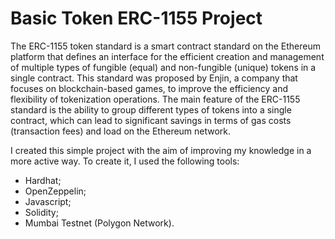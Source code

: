 # Basic Token ERC-1155 Project

The ERC-1155 token standard is a smart contract standard on the Ethereum platform that defines an interface for the efficient creation and management of multiple types of fungible (equal) and non-fungible (unique) tokens in a single contract. This standard was proposed by Enjin, a company that focuses on blockchain-based games, to improve the efficiency and flexibility of tokenization operations.
The main feature of the ERC-1155 standard is the ability to group different types of tokens into a single contract, which can lead to significant savings in terms of gas costs (transaction fees) and load on the Ethereum network.

I created this simple project with the aim of improving my knowledge in a more active way.
To create it, I used the following tools:

- Hardhat;
- OpenZeppelin;
- Javascript;
- Solidity;
- Mumbai Testnet (Polygon Network).

